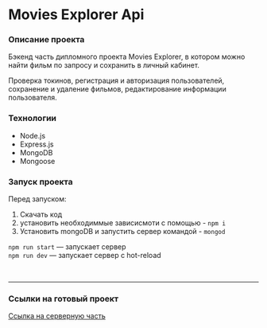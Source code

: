 # Movies Explorer Api

### Описание проекта
Бэкенд часть дипломного проекта Movies Explorer, в котором можно найти фильм по запросу и сохранить в личный кабинет.

Проверка токинов, регистрация и авторизация пользователей, сохранение и удаление фильмов, редактирование информации пользователя.

### Технологии 
* Node.js
* Express.js
* MongoDB
* Mongoose

### Запуск проекта
Перед запуском:
1. Cкачать код
2. установить необходиммые зависисмоти с помощью - `npm i`
3. Установить mongoDB и запустить сервер командой - `mongod`

`npm run start` — запускает сервер   
`npm run dev` — запускает сервер с hot-reload

<br />
<hr>

### Ссылки на готовый проект
[Ссылка на серверную часть](https://api.movies.vladislav.nomoredomains.work)
